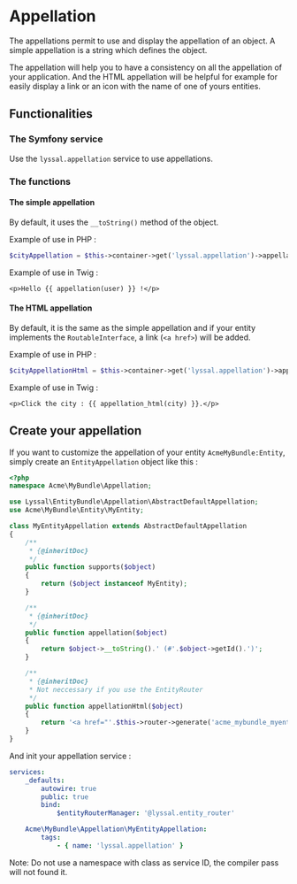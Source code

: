# Appellation

The appellations permit to use and display the appellation of an object.
A simple appellation is a string which defines the object.

The appellation will help you to have a consistency on all the appellation of your application.
And the HTML appellation will be helpful for example for easily display a link or an icon with the name of one of yours entities.


## Functionalities

### The Symfony service

Use the `lyssal.appellation` service to use appellations.


### The functions

#### The simple appellation

By default, it uses the `__toString()` method of the object.

Example of use in PHP :

```php
$cityAppellation = $this->container->get('lyssal.appellation')->appellation($city);
```

Example of use in Twig :

```twig
<p>Hello {{ appellation(user) }} !</p>
```


#### The HTML appellation

By default, it is the same as the simple appellation and if your entity implements the `RoutableInterface`, a link (`<a href>`) will be added.

Example of use in PHP :

```php
$cityAppellationHtml = $this->container->get('lyssal.appellation')->appellationHtml($city);
```

Example of use in Twig :

```twig
<p>Click the city : {{ appellation_html(city) }}.</p>
```


## Create your appellation

If you want to customize the appellation of your entity `AcmeMyBundle:Entity`, simply create an `EntityAppellation` object like this :

```php
<?php
namespace Acme\MyBundle\Appellation;

use Lyssal\EntityBundle\Appellation\AbstractDefaultAppellation;
use Acme\MyBundle\Entity\MyEntity;

class MyEntityAppellation extends AbstractDefaultAppellation
{
    /**
     * {@inheritDoc}
     */
    public function supports($object)
    {
        return ($object instanceof MyEntity);
    }

    /**
     * {@inheritDoc}
     */
    public function appellation($object)
    {
        return $object->__toString().' (#'.$object->getId().')';
    }

    /**
     * {@inheritDoc}
     * Not neccessary if you use the EntityRouter
     */
    public function appellationHtml($object)
    {
        return '<a href="'.$this->router->generate('acme_mybundle_myentity_view', array('entity' => $object->getId())).'">'.$this->appellation($object).'</a>';
    }
}
```

And init your appellation service :

```yaml
services:
    _defaults:
        autowire: true
        public: true
        bind:
            $entityRouterManager: '@lyssal.entity_router'

    Acme\MyBundle\Appellation\MyEntityAppellation:
        tags:
            - { name: 'lyssal.appellation' }
```

Note: Do not use a namespace with class as service ID, the compiler pass will not found it.

